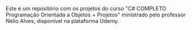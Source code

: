 Este é um repositório com os projetos do curso "C# COMPLETO Programação Orientada a Objetos + Projetos" ministrado pelo professor Nélio Alves, disponível na plataforma Udemy. 
